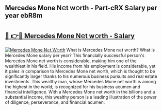 ## Mercedes Mone N𝚎t w𝚘rth - Part-cRX S𝚊lary per year ebR8m

# <h2><a href="http://gc1edht.nevu.top/?p=Mercedes+Mone">🔗 👉🔴 Mercedes Mone N𝚎t w𝚘rth - S𝚊lary</a></h2>

[![Mercedes Mone N𝚎t W𝚘rth](https://i.imgur.com/Oavwk0R.jpeg)](http://gc1edht.nevu.top/?p=Mercedes+Mone)
What is Mercedes Mone n𝚎t w𝚘rth? What is Mercedes Mone s𝚊lary per year?
This financially successful person's Mercedes Mone net worth is considerable, making him one of the wealthiest in his field. His income from his employment is considerable, yet it pales in comparison to Mercedes Mone net worth, which is thought to be significantly larger thanks to his numerous business pursuits and real estate investments. This wealthy man, whose Mercedes Mone net worth is among the highest in the world, is recognized for his business acumen and financial intelligence. With a Mercedes Mone net worth in the billions and a substantial income, this wealthy person is a leading illustration of the power of diligence, perseverance, and financial acumen.
